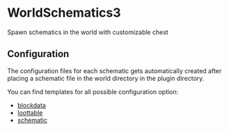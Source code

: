 # WorldSchematics3

Spawn schematics in the world with customizable chest

## Configuration

The configuration files for each schematic gets automatically created after placing a schematic file
in the world directory in the plugin directory.

You can find templates for all possible configuration option:

- [blockdata](templates/template-blockdata.yml)
- [loottable](templates/template-loottable.yml)
- [schematic](templates/template-schematic.yml)
